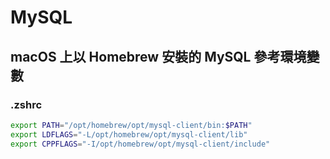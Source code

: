 # MySQL

## macOS 上以 Homebrew 安裝的 MySQL 參考環境變數

### .zshrc

```bash
export PATH="/opt/homebrew/opt/mysql-client/bin:$PATH"
export LDFLAGS="-L/opt/homebrew/opt/mysql-client/lib"
export CPPFLAGS="-I/opt/homebrew/opt/mysql-client/include"
```
